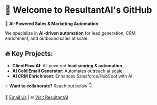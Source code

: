 # 👋 Welcome to ResultantAI's GitHub
🚀 **AI-Powered Sales & Marketing Automation**  

We specialize in **AI-driven automation** for lead generation, CRM enrichment, and outbound sales at scale.

## 🔥 Key Projects:
- **ClientFlow AI**: AI-powered **lead scoring & automation**
- **AI Cold Email Generator**: Automates outreach at scale
- **AI CRM Enrichment**: Enhances Salesforce/HubSpot with AI  

💡 **Want to collaborate?** Reach out below 👇  

📩 [Email Us](mailto:contact@resultantai.com) | 🌐 [Visit ResultantAI](https://www.resultantai.com)  
